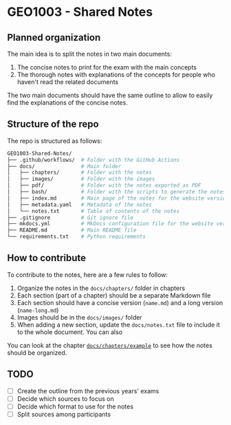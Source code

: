 # GEO1003 - Shared Notes

## Planned organization

The main idea is to split the notes in two main documents:

1. The concise notes to print for the exam with the main concepts
2. The thorough notes with explanations of the concepts for people who haven't read the related documents

The two main documents should have the same outline to allow to easily find the explanations of the concise notes.

## Structure of the repo

The repo is structured as follows:

```bash
GEO1003-Shared-Notes/
├── .github/workflows/  # Folder with the GitHub Actions
├── docs/               # Main folder
│   ├── chapters/       # Folder with the notes
│   ├── images/         # Folder with the images
│   ├── pdf/            # Folder with the notes exported as PDF
│   ├── bash/           # Folder with the scripts to generate the notes
│   ├── index.md        # Main page of the notes for the website version
│   ├── metadata.yaml   # Metadata of the notes
│   └── notes.txt       # Table of contents of the notes
├── .gitignore          # Git ignore file
├── mkdocs.yml          # MkDocs configuration file for the website version
├── README.md           # Main README file
└── requirements.txt    # Python requirements
```

## How to contribute

To contribute to the notes, here are a few rules to follow:

1. Organize the notes in the `docs/chapters/` folder in chapters
2. Each section (part of a chapter) should be a separate Markdown file
3. Each section should have a concise version (`name.md`) and a long version (`name-long.md`)
4. Images should be in the `docs/images/` folder
5. When adding a new section, update the `docs/notes.txt` file to include it to the whole document. You can also

You can look at the chapter [`docs/chapters/example`](docs/chapters/example) to see how the notes should be organized.

## TODO

- [ ] Create the outline from the previous years' exams
- [ ] Decide which sources to focus on
- [ ] Decide which format to use for the notes
- [ ] Split sources among participants
